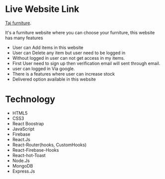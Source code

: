 # Live Website Link

[Taj furniture](https://taj-furniture-c54c0.web.app/).

It's a furniture website where you can choose your furniture, this website has many features

* User can Add items in this website
* User can Delete any item but user need to be logged in
* Without logged in  user can not get access in my items.
* First User need to sign up then verification email will sent through email.
* user can logged in Via google.
* There is a features where user can increase stock
* Delivered option available in this website

# Technology

* HTML5
* CSS3
* React Boostrap
* JavaScript
* Firebase
* React.Js
* React-Router(hooks, CustomHooks)
* React-Firebase-Hooks
* React-hot-Toast
* Node.Js
* MongoDB
* Express.Js




